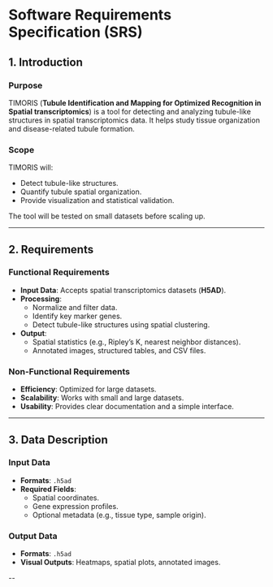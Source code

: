 # Software Requirements Specification (SRS)

## 1. Introduction

### Purpose
TIMORIS (**Tubule Identification and Mapping for Optimized Recognition in Spatial transcriptomics**) is a tool for detecting and analyzing tubule-like structures in spatial transcriptomics data. It helps study tissue organization and disease-related tubule formation.

### Scope
TIMORIS will:
- Detect tubule-like structures.
- Quantify tubule spatial organization.
- Provide visualization and statistical validation.

The tool will be tested on small datasets before scaling up.

---
## 2. Requirements

### Functional Requirements
- **Input Data**: Accepts spatial transcriptomics datasets (**H5AD**).
- **Processing**:
  - Normalize and filter data.
  - Identify key marker genes.
  - Detect tubule-like structures using spatial clustering.
- **Output**:
  - Spatial statistics (e.g., Ripley’s K, nearest neighbor distances).
  - Annotated images, structured tables, and CSV files.

### Non-Functional Requirements
- **Efficiency**: Optimized for large datasets.
- **Scalability**: Works with small and large datasets.
- **Usability**: Provides clear documentation and a simple interface.

---
## 3. Data Description

### Input Data
- **Formats**: `.h5ad`
- **Required Fields**:
  - Spatial coordinates.
  - Gene expression profiles.
  - Optional metadata (e.g., tissue type, sample origin).

### Output Data
- **Formats**: `.h5ad`
- **Visual Outputs**: Heatmaps, spatial plots, annotated images.

--
